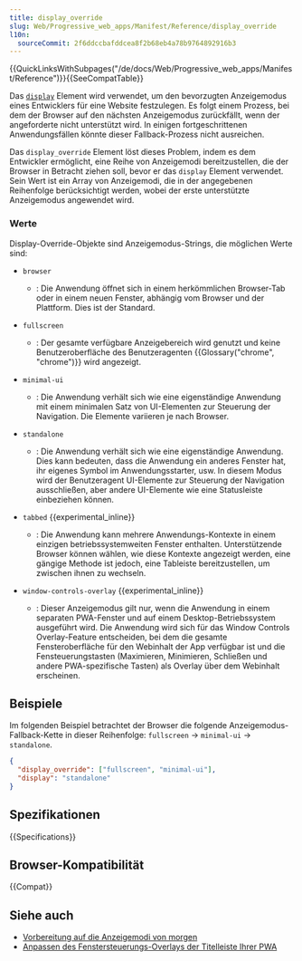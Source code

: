 ```yaml
---
title: display_override
slug: Web/Progressive_web_apps/Manifest/Reference/display_override
l10n:
  sourceCommit: 2f6ddccbafddcea8f2b68eb4a78b9764892916b3
---
```


{{QuickLinksWithSubpages("/de/docs/Web/Progressive_web_apps/Manifest/Reference")}}{{SeeCompatTable}}

Das [`display`](/de/docs/Web/Progressive_web_apps/Manifest/Reference/display) Element wird verwendet, um den bevorzugten Anzeigemodus eines Entwicklers für eine Website festzulegen. Es folgt einem Prozess, bei dem der Browser auf den nächsten Anzeigemodus zurückfällt, wenn der angeforderte nicht unterstützt wird. In einigen fortgeschrittenen Anwendungsfällen könnte dieser Fallback-Prozess nicht ausreichen.

Das `display_override` Element löst dieses Problem, indem es dem Entwickler ermöglicht, eine Reihe von Anzeigemodi bereitzustellen, die der Browser in Betracht ziehen soll, bevor er das `display` Element verwendet. Sein Wert ist ein Array von Anzeigemodi, die in der angegebenen Reihenfolge berücksichtigt werden, wobei der erste unterstützte Anzeigemodus angewendet wird.

### Werte

Display-Override-Objekte sind Anzeigemodus-Strings, die möglichen Werte sind:

- `browser`

  - : Die Anwendung öffnet sich in einem herkömmlichen Browser-Tab oder in einem neuen Fenster, abhängig vom Browser und der Plattform.
    Dies ist der Standard.

- `fullscreen`

  - : Der gesamte verfügbare Anzeigebereich wird genutzt und keine Benutzeroberfläche des Benutzeragenten {{Glossary("chrome", "chrome")}} wird angezeigt.

- `minimal-ui`

  - : Die Anwendung verhält sich wie eine eigenständige Anwendung mit einem minimalen Satz von UI-Elementen zur Steuerung der Navigation.
    Die Elemente variieren je nach Browser.

- `standalone`

  - : Die Anwendung verhält sich wie eine eigenständige Anwendung.
    Dies kann bedeuten, dass die Anwendung ein anderes Fenster hat, ihr eigenes Symbol im Anwendungsstarter, usw.
    In diesem Modus wird der Benutzeragent UI-Elemente zur Steuerung der Navigation ausschließen, aber andere UI-Elemente wie eine Statusleiste einbeziehen können.

- `tabbed` {{experimental_inline}}

  - : Die Anwendung kann mehrere Anwendungs-Kontexte in einem einzigen betriebssystemweiten Fenster enthalten.
    Unterstützende Browser können wählen, wie diese Kontexte angezeigt werden, eine gängige Methode ist jedoch, eine Tableiste bereitzustellen, um zwischen ihnen zu wechseln.

- `window-controls-overlay` {{experimental_inline}}

  - : Dieser Anzeigemodus gilt nur, wenn die Anwendung in einem separaten PWA-Fenster und auf einem Desktop-Betriebssystem ausgeführt wird.
    Die Anwendung wird sich für das Window Controls Overlay-Feature entscheiden, bei dem die gesamte Fensteroberfläche für den Webinhalt der App verfügbar ist und die Fensteuerungstasten (Maximieren, Minimieren, Schließen und andere PWA-spezifische Tasten) als Overlay über dem Webinhalt erscheinen.

## Beispiele

Im folgenden Beispiel betrachtet der Browser die folgende Anzeigemodus-Fallback-Kette in dieser Reihenfolge: `fullscreen` → `minimal-ui` → `standalone`.

```json
{
  "display_override": ["fullscreen", "minimal-ui"],
  "display": "standalone"
}
```

## Spezifikationen

{{Specifications}}

## Browser-Kompatibilität

{{Compat}}

## Siehe auch

- [Vorbereitung auf die Anzeigemodi von morgen](https://developer.chrome.com/docs/capabilities/display-override)
- [Anpassen des Fenstersteuerungs-Overlays der Titelleiste Ihrer PWA](https://web.dev/articles/window-controls-overlay)
